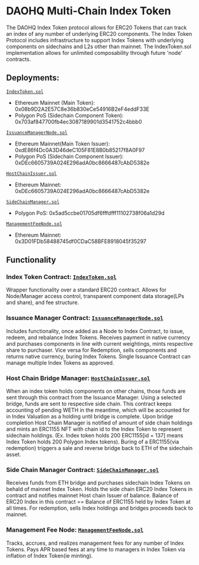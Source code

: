 # DAOHQ Multi-Chain Index Token

The DAOHQ Index Token protocol allows for ERC20 Tokens that can track an index of any number of underlying ERC20 components.
The Index Token Protocol includes infrastructure to support Index Tokens with underlying components on sidechains and L2s other than mainnet. The IndexToken.sol implementation allows for unlimited composability through future 'node' contracts.

## Deployments:

[```IndexToken.sol```](https://github.com/DAO-HQ/DAOHQ-contracts/blob/main/DAOHQ-IndexToken/contracts/IndexToken.sol)
* Ethereum Mainnet (Main Token): 0x08b9D2A2E57C8e36b830eCe54916B2eF4eddF33E
* Polygon PoS (Sidechain Component Token): 0x703af847700fb4ec3087189901d3541752c4bbb0

[```IssuanceManagerNode.sol```](https://github.com/DAO-HQ/DAOHQ-contracts/blob/main/DAOHQ-IndexToken/contracts/nodes/IssuanceManagerNode.sol)
* Ethereum Mainnet(Main Token Issuer): 0xdE86f4Dc0A3D46deC105F81E8B0b85217f8A0F97
* Polygon PoS (Sidechain Component Issuer): 0xDEc6605739A024E296adA0bc8666487cAbD5382e

[```HostChainIssuer.sol```](https://github.com/DAO-HQ/DAOHQ-contracts/blob/main/DAOHQ-IndexToken/contracts/multi-chain/HostChainIssuer.sol)
* Ethereum Mainnet: 0xDEc6605739A024E296adA0bc8666487cAbD5382e

[```SideChainManager.sol```](https://github.com/DAO-HQ/DAOHQ-contracts/blob/main/DAOHQ-IndexToken/contracts/multi-chain/SideChainManager.sol)
* Polygon PoS: 0x5ad5ccbe01705df6fffdfff11102738f06a1d29d

[```ManagementFeeNode.sol```](https://github.com/DAO-HQ/DAOHQ-contracts/blob/main/DAOHQ-IndexToken/contracts/nodes/managmentFeeNode.sol)
* Ethereum Mainnet: 0x3D01FDb58488745df0CDaC58BFE8918045f35297

## Functionality

### Index Token Contract: [```IndexToken.sol```](https://github.com/DAO-HQ/DAOHQ-contracts/blob/main/DAOHQ-IndexToken/contracts/IndexToken.sol)

Wrapper functionality over a standard ERC20 contract. Allows for Node/Manager access control, transparent component data storage(LPs and share), and fee structure.

### Issuance Manager Contract: [```IssuanceManagerNode.sol```](https://github.com/DAO-HQ/DAOHQ-contracts/blob/main/DAOHQ-IndexToken/contracts/nodes/IssuanceManagerNode.sol)

Includes functionality, once added as a Node to Index Contract, to issue, redeem, and rebalance Index Tokens. Receives payment in native currency and purchases components in line with current weightings, mints respective share to purchaser. Vice versa for Redemption, sells components and returns native currency, buring Index Tokens. Single Issuance Contract can manage multiple Index Tokens as approved.

### Host Chain Bridge Manager: [```HostChainIssuer.sol```](https://github.com/DAO-HQ/DAOHQ-contracts/blob/main/DAOHQ-IndexToken/contracts/multi-chain/HostChainIssuer.sol)

When an index token holds components on other chains, those funds are sent through this contract from the Issuance Manager. Using a selected bridge, funds are sent to respective side chain. This contract keeps accounting of pending WETH in the meantime, which will be accounted for in Index Valuation as a holding until bridge is complete. Upon bridge completion Host Chain Manager is notified of amount of side chain holdings and mints an ERC1155 NFT with chain id to the Index Token to represent sidechain holdings. (Ex. Index token holds 200 ERC1155[id = 137] means Index Token holds 200 Polygon Index tokens). Buring of a ERC1155(via redemption) triggers a sale and reverse bridge back to ETH of the sidechain asset.

### Side Chain Manager Contract: [```SideChainManager.sol```](https://github.com/DAO-HQ/DAOHQ-contracts/blob/main/DAOHQ-IndexToken/contracts/multi-chain/SideChainManager.sol)

Receives funds from ETH bridge and purchases sidechain Index Tokens on behald of mainnet Index Token. Holds the side chain ERC20 Index Tokens in contract and notifies mainnet Host chain Issuer of balance. Balance of ERC20 Index in this contract == Balance of ERC1155 held by Index Token at all times. For redemption, sells Index holdings and bridges proceeds back to mainnet.

### Management Fee Node: [```ManagementFeeNode.sol```](https://github.com/DAO-HQ/DAOHQ-contracts/blob/main/DAOHQ-IndexToken/contracts/nodes/managmentFeeNode.sol)

Tracks, accrues, and realizes management fees for any number of Index Tokens. Pays APR based fees at any time to managers in Index Token via inflation of Index Token(ie minting). 

